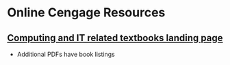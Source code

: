 # Online Cengage Resources

## [Computing and IT related textbooks landing page](https://www.cengage.com/discipline-computing/)
  - Additional PDFs have book listings
